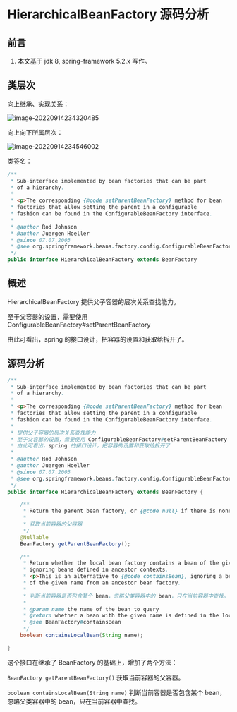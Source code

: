 # HierarchicalBeanFactory 源码分析



## 前言

1. 本文基于 jdk 8, spring-framework 5.2.x 写作。



## 类层次

向上继承、实现关系：

![image-20220914234320485](https://image-hosting.jellyfishmix.com/20220914234320.png)

向上向下所属层次：

![image-20220914234546002](https://image-hosting.jellyfishmix.com/20220914234546.png)

类签名：

```java
/**
 * Sub-interface implemented by bean factories that can be part
 * of a hierarchy.
 *
 * <p>The corresponding {@code setParentBeanFactory} method for bean
 * factories that allow setting the parent in a configurable
 * fashion can be found in the ConfigurableBeanFactory interface.
 *
 * @author Rod Johnson
 * @author Juergen Hoeller
 * @since 07.07.2003
 * @see org.springframework.beans.factory.config.ConfigurableBeanFactory#setParentBeanFactory
 */
public interface HierarchicalBeanFactory extends BeanFactory
```



## 概述

HierarchicalBeanFactory 提供父子容器的层次关系查找能力。

至于父容器的设置，需要使用 ConfigurableBeanFactory#setParentBeanFactory

由此可看出，spring 的接口设计，把容器的设置和获取给拆开了。



## 源码分析

```java
/**
 * Sub-interface implemented by bean factories that can be part
 * of a hierarchy.
 *
 * <p>The corresponding {@code setParentBeanFactory} method for bean
 * factories that allow setting the parent in a configurable
 * fashion can be found in the ConfigurableBeanFactory interface.
 *
 * 提供父子容器的层次关系查找能力
 * 至于父容器的设置，需要使用 ConfigurableBeanFactory#setParentBeanFactory
 * 由此可看出，spring 的接口设计，把容器的设置和获取给拆开了
 *
 * @author Rod Johnson
 * @author Juergen Hoeller
 * @since 07.07.2003
 * @see org.springframework.beans.factory.config.ConfigurableBeanFactory#setParentBeanFactory
 */
public interface HierarchicalBeanFactory extends BeanFactory {

	/**
	 * Return the parent bean factory, or {@code null} if there is none.
	 *
	 * 获取当前容器的父容器
	 */
	@Nullable
	BeanFactory getParentBeanFactory();

	/**
	 * Return whether the local bean factory contains a bean of the given name,
	 * ignoring beans defined in ancestor contexts.
	 * <p>This is an alternative to {@code containsBean}, ignoring a bean
	 * of the given name from an ancestor bean factory.
	 *
	 * 判断当前容器是否包含某个 bean，忽略父类容器中的 bean，只在当前容器中查找。
	 *
	 * @param name the name of the bean to query
	 * @return whether a bean with the given name is defined in the local factory
	 * @see BeanFactory#containsBean
	 */
	boolean containsLocalBean(String name);

}
```

这个接口在继承了 BeanFactory 的基础上，增加了两个方法：

`BeanFactory getParentBeanFactory()` 获取当前容器的父容器。

`boolean containsLocalBean(String name)` 判断当前容器是否包含某个 bean，忽略父类容器中的 bean，只在当前容器中查找。